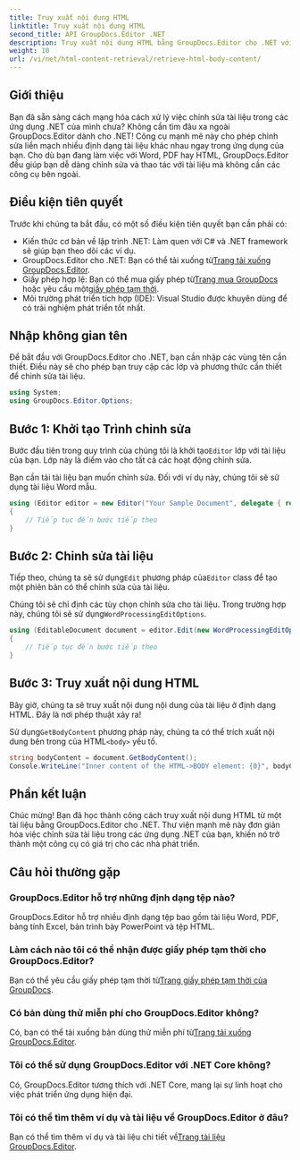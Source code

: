 ```yaml
---
title: Truy xuất nội dung HTML
linktitle: Truy xuất nội dung HTML
second_title: API GroupDocs.Editor .NET
description: Truy xuất nội dung HTML bằng GroupDocs.Editor cho .NET với hướng dẫn từng bước của chúng tôi. Nâng cao các ứng dụng .NET của bạn một cách dễ dàng.
weight: 10
url: /vi/net/html-content-retrieval/retrieve-html-body-content/
---
```

## Giới thiệu
Bạn đã sẵn sàng cách mạng hóa cách xử lý việc chỉnh sửa tài liệu trong các ứng dụng .NET của mình chưa? Không cần tìm đâu xa ngoài GroupDocs.Editor dành cho .NET! Công cụ mạnh mẽ này cho phép chỉnh sửa liền mạch nhiều định dạng tài liệu khác nhau ngay trong ứng dụng của bạn. Cho dù bạn đang làm việc với Word, PDF hay HTML, GroupDocs.Editor đều giúp bạn dễ dàng chỉnh sửa và thao tác với tài liệu mà không cần các công cụ bên ngoài.
## Điều kiện tiên quyết
Trước khi chúng ta bắt đầu, có một số điều kiện tiên quyết bạn cần phải có:
- Kiến thức cơ bản về lập trình .NET: Làm quen với C# và .NET framework sẽ giúp bạn theo dõi các ví dụ.
-  GroupDocs.Editor cho .NET: Bạn có thể tải xuống từ[Trang tải xuống GroupDocs.Editor](https://releases.groupdocs.com/editor/net/).
-  Giấy phép hợp lệ: Bạn có thể mua giấy phép từ[Trang mua GroupDocs](https://purchase.groupdocs.com/buy) hoặc yêu cầu một[giấy phép tạm thời](https://purchase.groupdocs.com/temporary-license/).
- Môi trường phát triển tích hợp (IDE): Visual Studio được khuyên dùng để có trải nghiệm phát triển tốt nhất.
## Nhập không gian tên
Để bắt đầu với GroupDocs.Editor cho .NET, bạn cần nhập các vùng tên cần thiết. Điều này sẽ cho phép bạn truy cập các lớp và phương thức cần thiết để chỉnh sửa tài liệu.
```csharp
using System;
using GroupDocs.Editor.Options;
```
## Bước 1: Khởi tạo Trình chỉnh sửa
Bước đầu tiên trong quy trình của chúng tôi là khởi tạo`Editor` lớp với tài liệu của bạn. Lớp này là điểm vào cho tất cả các hoạt động chỉnh sửa.

Bạn cần tải tài liệu bạn muốn chỉnh sửa. Đối với ví dụ này, chúng tôi sẽ sử dụng tài liệu Word mẫu.
```csharp
using (Editor editor = new Editor("Your Sample Document", delegate { return new WordProcessingLoadOptions(); }))
{
    // Tiếp tục đến bước tiếp theo
}
```
## Bước 2: Chỉnh sửa tài liệu
 Tiếp theo, chúng ta sẽ sử dụng`Edit` phương pháp của`Editor` class để tạo một phiên bản có thể chỉnh sửa của tài liệu.

 Chúng tôi sẽ chỉ định các tùy chọn chỉnh sửa cho tài liệu. Trong trường hợp này, chúng tôi sẽ sử dụng`WordProcessingEditOptions`.
```csharp
using (EditableDocument document = editor.Edit(new WordProcessingEditOptions()))
{
    // Tiếp tục đến bước tiếp theo
}
```
## Bước 3: Truy xuất nội dung HTML
Bây giờ, chúng ta sẽ truy xuất nội dung nội dung của tài liệu ở định dạng HTML. Đây là nơi phép thuật xảy ra!

 Sử dụng`GetBodyContent` phương pháp này, chúng ta có thể trích xuất nội dung bên trong của HTML`<body>` yếu tố.
```csharp
string bodyContent = document.GetBodyContent();
Console.WriteLine("Inner content of the HTML->BODY element: {0}", bodyContent);
```

## Phần kết luận
Chúc mừng! Bạn đã học thành công cách truy xuất nội dung HTML từ một tài liệu bằng GroupDocs.Editor cho .NET. Thư viện mạnh mẽ này đơn giản hóa việc chỉnh sửa tài liệu trong các ứng dụng .NET của bạn, khiến nó trở thành một công cụ có giá trị cho các nhà phát triển.
## Câu hỏi thường gặp
### GroupDocs.Editor hỗ trợ những định dạng tệp nào?
GroupDocs.Editor hỗ trợ nhiều định dạng tệp bao gồm tài liệu Word, PDF, bảng tính Excel, bản trình bày PowerPoint và tệp HTML.
### Làm cách nào tôi có thể nhận được giấy phép tạm thời cho GroupDocs.Editor?
 Bạn có thể yêu cầu giấy phép tạm thời từ[Trang giấy phép tạm thời của GroupDocs](https://purchase.groupdocs.com/temporary-license/).
### Có bản dùng thử miễn phí cho GroupDocs.Editor không?
 Có, bạn có thể tải xuống bản dùng thử miễn phí từ[Trang tải xuống GroupDocs.Editor](https://releases.groupdocs.com/).
### Tôi có thể sử dụng GroupDocs.Editor với .NET Core không?
Có, GroupDocs.Editor tương thích với .NET Core, mang lại sự linh hoạt cho việc phát triển ứng dụng hiện đại.
### Tôi có thể tìm thêm ví dụ và tài liệu về GroupDocs.Editor ở đâu?
 Bạn có thể tìm thêm ví dụ và tài liệu chi tiết về[Trang tài liệu GroupDocs.Editor](https://tutorials.groupdocs.com/editor/net/).